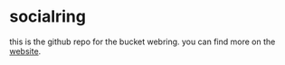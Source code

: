 # socialring
this is the github repo for the bucket webring. you can find more on the [website](https://socialring.github.io).
